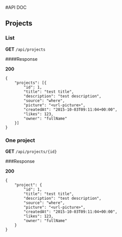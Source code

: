 #API DOC

## Projects

### List

__GET__ `/api/projects`

####Response

__200__

    {
        "projects": [{
            "id": 1,
            "title": "test title",
            "description": "test description",
            "source": "where",
            "picture": "<url-picture>",
            "createdAt": "2015-10-03T09:11:04+00:00",
            "likes": 123,
            "owner": "fullName"
        }]
    }

### One project

__GET__ `/api/projects/{id}`

###Response

__200__

    {
        "project": {
            "id": 1,
            "title": "test title",
            "description": "test description",
            "source": "where",
            "picture": "<url-picture>",
            "createdAt": "2015-10-03T09:11:04+00:00",
            "likes": 123,
            "owner": "fullName"
        }
    }





